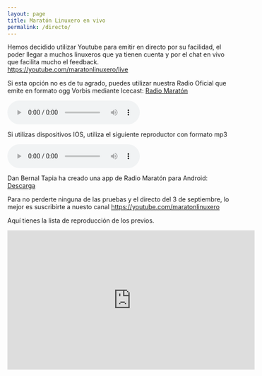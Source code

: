 ```yaml
---
layout: page
title: Maratón Linuxero en vivo
permalink: /directo/
---
```


Hemos decidido utilizar Youtube para emitir en directo por su facilidad, el poder llegar a muchos linuxeros que ya tienen cuenta y por el chat en vivo que facilita mucho el feedback.  
<https://youtube.com/maratonlinuxero/live>


Si esta opción no es de tu agrado, puedes utilizar nuestra Radio Oficial que emite en formato ogg Vorbis mediante Icecast: [Radio Maratón](http://radiomaraton.ml)

<audio controls>
     <source src="http://200.24.229.253:8000/maratonlinuxero.ogg" type="audio/ogg">
     Your browser does not support the audio element.
</audio>

Si utilizas dispositivos IOS, utiliza el siguiente reproductor con formato mp3

<audio controls>
     <source src="http://200.24.229.253:8888/;?type=http" type="audio/mpeg">
     Your browser does not support the audio element.
</audio>

Dan Bernal Tapia ha creado una app de Radio Maratón para Android: [Descarga](http://maratonlinuxero.github.io/Maraton-Linuxero_1.3.apk)

Para no perderte ninguna de las pruebas y el directo del 3 de septiembre, lo mejor es suscribirte a nuesto canal <https://youtube.com/maratonlinuxero>

Aquí tienes la lista de reproducción de los previos.
<iframe width="560" height="315" src="https://www.youtube.com/embed/videoseries?list=PLz7ZCufmrnKJCLvFetPvz2mdiBy4vSmKf" frameborder="0" allowfullscreen></iframe>
